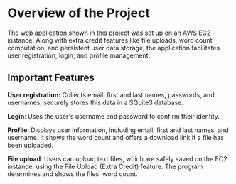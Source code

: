 # Overview of the Project
The web application shown in this project was set up on an AWS EC2 instance. Along with extra credit features like file uploads, word count computation, and persistent user data storage, the application facilitates user registration, login, and profile management.

## Important Features

**User registration:** Collects email, first and last names, passwords, and usernames; securely stores this data in a SQLite3 database.

**Login**: Uses the user's username and password to confirm their identity.

**Profile**: Displays user information, including email, first and last names, and username. It shows the word count and offers a download link if a file has been uploaded.

**File upload**: Users can upload text files, which are safely saved on the EC2 instance, using the File Upload (Extra Credit) feature. The program determines and shows the files' word count.
